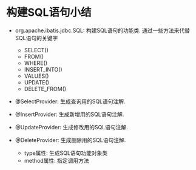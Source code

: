 # 构建SQL语句小结

- org.apache.ibatis.jdbc.SQL: 构建SQL语句的功能类. 通过一些方法来代替SQL语句的关键字

  - SELECT()
  - FROM()
  - WHERE()
  - INSERT_INTO()
  - VALUES()
  - UPDATE()
  - DELETE_FROM()

- @SelectProvider: 生成查询用的SQL语句注解.

- @InsertProvider: 生成新增用的SQL语句注解.

- @UpdateProvider: 生成修改用的SQL语句注解.

- @DeleteProvider: 生成删除用的SQL语句注解.

  - type属性: 生成SQL语句功能对象类
  - method属性: 指定调用方法

   

